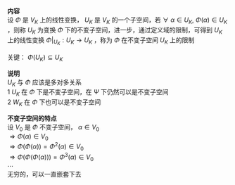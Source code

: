 **内容**  
设 $\Phi$ 是 $V_K$ 上的线性变换， $U_K$ 是 $V_K$ 的一个子空间，若 $\forall\ \alpha\in U_K,\ \Phi(\alpha)\in U_K$ ，则称 $U_K$ 为变换 $\Phi$ 下的不变子空间，进一步，通过定义域的限制，可得到 $U_K$ 上的线性变换 $\Phi|_{U_K}:U_K\to U_K$ ，称为 $\Phi$ 在不变子空间 $U_K$ 上的限制  
  
关键： $\Phi(U_K)\subseteq U_K$  
  
**说明**  
 $U_K$ 与 $\Phi$ 应该是多对多关系  
1  $U_K$ 在 $\Phi$ 下是不变子空间，在 $\Psi$ 下仍然可以是不变子空间  
2  $W_K$ 在 $\Phi$ 下也可以是不变子空间  
  
**不变子空间的特点**  
设 $V_0$ 是 $\Phi$ 不变子空间， $\alpha\in V_0$  
 $\Rightarrow\Phi(\alpha)\in V_0$  
 $\Rightarrow\Phi(\Phi(\alpha))=\Phi^2(\alpha)\in V_0$  
 $\Rightarrow\Phi(\Phi(\Phi(\alpha)))=\Phi^3(\alpha)\in V_0$  
 $\cdots$  
无穷的，可以一直嵌套下去  
